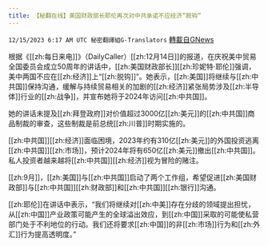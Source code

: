 ```yaml
---
title: 【秘翻在线】美国财政部长耶伦再次对中共承诺不应经济“脱钩”
---
```

`12/15/2023 6:17 AM UTC 秘密翻譯組G-Translators` [轉載自GNews](https://gnews.org/articles/2111361)

根据《[[zh:每日来电]]》（DailyCaller）[[zh:12月14日]]的报道，在庆祝美中贸易全国委员会成立50周年的讲话中，[[zh:美国财政部长]][[zh:珍妮特·耶伦]]强调，美中两国不应在[[zh:经济]]上“[[zh:脱钩]]”。她表示，[[zh:美国]]将继续与[[zh:中共国]]保持沟通，缓解与持续贸易相关的加剧的[[zh:经济]]紧张局势涉及[[zh:半导体]]行业的[[zh:战争]]，并宣布她将于2024年访问[[zh:中共国]]。

她的讲话未提及[[zh:拜登政府]]对价值超过3000亿[[zh:美元]]的[[zh:中共国]]商品制裁的审查，这些制裁是前总统[[zh:川普]]时期实施的。

[[zh:中共国]][[zh:经济]]面临困境，2023年约有310亿[[zh:美元]]的外国投资逃离[[zh:中共国]][[zh:市场]]，预计2024年将有650亿[[zh:美元]]撤出[[zh:中共国]]。私人投资者越来越将[[zh:中共国]][[zh:经济]]视为冒险的赌注。

[[zh:9月]]，[[zh:美国]]与[[zh:中共国]]启动了两个工作组，希望促进[[zh:美国财政部]]与[[zh:中共国]][[zh:财政部]]和[[zh:中共国]][[zh:银行]]沟通。

[[zh:耶伦]]在讲话中表示，“我们将继续对[[zh:中美]]存在分歧的领域提出担忧，从[[zh:中国]]产业政策可能产生的全球溢出效应，到[[zh:中国]]采取的可能使私营部门处于不利地位的行动。我们还将要求[[zh:中国]]的非[[zh:市场]]行为和[[zh:外汇]]行为提高透明度。”
